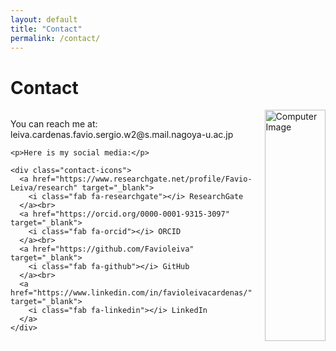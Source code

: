 ```yaml
---
layout: default
title: "Contact"
permalink: /contact/
---
```


# Contact

<div style="display: flex;">
  <div style="flex: 2;">
    <p>You can reach me at: leiva.cardenas.favio.sergio.w2@s.mail.nagoya-u.ac.jp</p>

    <p>Here is my social media:</p>

    <div class="contact-icons">
      <a href="https://www.researchgate.net/profile/Favio-Leiva/research" target="_blank">
        <i class="fab fa-researchgate"></i> ResearchGate
      </a><br>
      <a href="https://orcid.org/0000-0001-9315-3097" target="_blank">
        <i class="fab fa-orcid"></i> ORCID
      </a><br>
      <a href="https://github.com/Favioleiva" target="_blank">
        <i class="fab fa-github"></i> GitHub
      </a><br>
      <a href="https://www.linkedin.com/in/favioleivacardenas/" target="_blank">
        <i class="fab fa-linkedin"></i> LinkedIn
      </a>
    </div>
  </div>

  <div style="flex: 1; margin-left: 20px; display: flex; align-items: flex-start;">
    <img src="/images/2.Computer.jpg" alt="Computer Image" style="width: 100%; height: auto;">
  </div>
</div>

